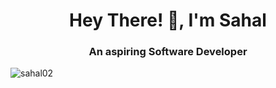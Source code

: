 <h1 align="center">Hey There! 👋, I'm Sahal </h1>
<h3 align="center">An aspiring Software Developer </h3>

<p align="left"> <img src="https://komarev.com/ghpvc/?username=vatsprat&label=Profile%20views&color=0e75b6&style=flat" alt="sahal02" /> </p>
